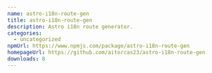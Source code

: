 ```yaml
---
name: astro-i18n-route-gen
title: astro-i18n-route-gen
description: Astro i18n route generator.
categories:
  - uncategorized
npmUrl: https://www.npmjs.com/package/astro-i18n-route-gen
homepageUrl: https://github.com/aitorcas23/astro-i18n-route-gen
downloads: 8
---
```

